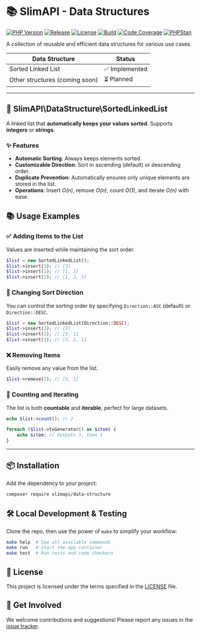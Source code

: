 # 📚 SlimAPI - Data Structures
[![PHP Version][img-php-version]][link-packagist]
[![Release][img-release]][link-release]
[![License][img-license]][link-license]
[![Build][img-build]][link-build]
[![Code Coverage][img-coverage]][link-coverage]
[![PHPStan][img-phpstan]][link-phpstan]

A collection of reusable and efficient data structures for various use cases.

| Data Structure                 | Status        |
|--------------------------------|---------------|
| Sorted Linked List             | ✅ Implemented |
| Other structures (coming soon) | ⏳ Planned     |

---

## 🔗 SlimAPI\DataStructure\SortedLinkedList
A linked list that **automatically keeps your values sorted**. Supports **integers** or **strings**.

### ✨ Features
- **Automatic Sorting**: Always keeps elements sorted.
- **Customizable Direction**: Sort in ascending (default) or descending order.
- **Duplicate Prevention**: Automatically ensures only unique elements are stored in the list.
- **Operations**: Insert *O(n)*, remove *O(n)*, count *O(1)*, and iterate *O(n)* with ease.

## 📚 Usage Examples

### ✅ Adding Items to the List
Values are inserted while maintaining the sort order.

```php
$list = new SortedLinkedList();
$list->insert(3); // [3]
$list->insert(1); // [1, 3]
$list->insert(2); // [1, 2, 3]
```

### 🔄 Changing Sort Direction
You can control the sorting order by specifying `Direction::ASC` (default) or `Direction::DESC`.

```php
$list = new SortedLinkedList(Direction::DESC);
$list->insert(3); // [3]
$list->insert(1); // [3, 1]
$list->insert(2); // [3, 2, 1]
```

### ❌ Removing Items
Easily remove any value from the list.

```php
$list->remove(2); // [3, 1]
```

### 🔢 Counting and Iterating
The list is both **countable** and **iterable**, perfect for large datasets.

```php
echo $list->count(); // 2

foreach ($list->toGenerator() as $item) {
    echo $item; // Outputs 3, then 1
}
```

---

## 📦 Installation

Add the dependency to your project:
```bash
composer require slimapi/data-structure
```

## 🛠️ Local Development & Testing
Clone the repo, then use the power of `make` to simplify your workflow:

```bash
make help  # See all available commands
make run   # Start the app container
make test  # Run tests and code checkers
```

## 📜 License

This project is licensed under the terms specified in the [LICENSE][link-license] file.

## 🌟 Get Involved

We welcome contributions and suggestions! Please report any issues in the [issue tracker][link-issue-tracker].

[link-build]: https://github.com/slimapi/data-structure/actions
[link-coverage]: https://codecov.io/gh/slimapi/data-structure
[link-issue-tracker]: https://github.com/slimapi/data-structure/issues
[link-license]: LICENSE.md
[link-packagist]: https://packagist.org/packages/slimapi/data-structure
[link-phpstan]: phpstan.neon
[link-release]: https://github.com/slimapi/data-structure/tags

[img-build]: https://img.shields.io/github/actions/workflow/status/slimapi/data-structure/ci.yaml?branch=main&style=flat-square&label=Build
[img-coverage]: https://img.shields.io/codecov/c/github/slimapi/data-structure/main?style=flat-square&label=Coverage
[img-license]: https://img.shields.io/github/license/slimapi/data-structure?style=flat-square&label=License&color=blue
[img-php-version]: https://img.shields.io/packagist/dependency-v/slimapi/data-structure/php?label=PHP&style=flat-square
[img-phpstan]: https://img.shields.io/badge/style-%2010%20%28strict%29-brightgreen.svg?&label=PHPStan&style=flat-square
[img-release]: https://img.shields.io/github/v/tag/slimapi/data-structure.svg?label=Release&style=flat-square
